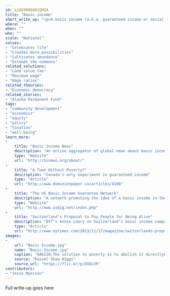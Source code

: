 ```yaml
---
id: a16E0000002QHSA
title: "Basic income"
short_write_up: "<p>A basic income (a.k.a. guaranteed income or social wage) is a policy that’s useful for furthering so many critical projects that it is often called a “non-reformist reform.” Were the government to distribute an unconditional income sufficient for subsistence to every permanent resident, it would mitigate poverty, empower women, increase workers&#8217; leverage in labor conflicts, provide people with the resources they need to participate in political and cultural life, and counteract the ecologically disastrous market imperative to incessantly extract, produce, and consume. Though this measure may sound idealistic, we know it can work: among other examples around the globe, Alaskans receive a small, variable guaranteed income (see STORY: Alaska Permanent Fund).</p>"
where: ""
when: ""
who: ""
scale: "National"
values:
- "Celebrates life"
- "Creates more possibilities"
- "Cultivates abundance"
- "Extends the commons"
related_solutions:
- "Land value tax"
- "Maximum wage"
- "Wage ratios"
related_theories:
- "Economic democracy"
related_stories:
- "Alaska Permanent Fund"
tags:
- "community development"
- "economics"
- "equity"
- "policy"
- "taxation"
- "well-being"
learn_more:
-
    title: "Basic Income News"
    description: "An online aggregator of global news about basic income"
    type: "Website"
    url: "http://binews.org/about/"
-
    title: "A Town Without Poverty?"
    description: "Canada's only experiment in guaranteed income"
    type: "Article"
    url: "http://www.dominionpaper.ca/articles/4100"
-
    title: "The US Basic Income Guarantee Network"
    description: "A network promoting the idea of a basic income in the US"
    type: "Website"
    url: "http://www.usbig.net/index.php"
-
    title: "Switzerland’s Proposal to Pay People for Being Alive"
    description: "NYT’s Annie Lowry on Switzerland’s basic income campaign"
    type: "Article"
    url: "http://www.nytimes.com/2013/11/17/magazine/switzerlands-proposal-to-pay-people-for-being-alive.html?pagewanted=all&_r=0"
images:
-
    url: "Basic-Income.jpg"
    name: "Basic-Income.jpg"
    caption: "&#8220;The solution to poverty is to abolish it directly&#8221; - Martin Luther King, Jr."
    source: "Russel Shaw Higgs"
    source_url: "https://flic.kr/p/dXDLVR"
contributors:
- "Jesse Myerson"
---
```

Full write-up goes here
